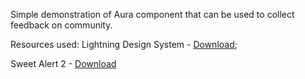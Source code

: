 Simple demonstration of Aura component that can be used to collect feedback on community.

Resources used:
Lightning Design System - [Download](https://www.lightningdesignsystem.com/downloads/);

Sweet Alert 2 - [Download](https://cdnjs.com/libraries/limonte-sweetalert2)
